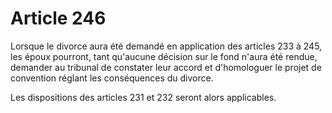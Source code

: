 # Article 246

Lorsque le divorce aura été demandé en application des articles 233 à 245, les époux pourront, tant qu'aucune décision sur le fond n'aura été rendue, demander au tribunal de constater leur accord et d'homologuer le projet de convention réglant les conséquences du divorce.

Les dispositions des articles 231 et 232 seront alors applicables.
